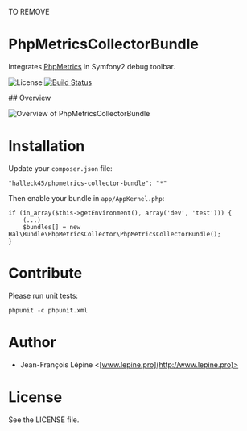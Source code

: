 TO REMOVE

# PhpMetricsCollectorBundle

Integrates [PhpMetrics](http://www.phpmetrics.org) in Symfony2 debug toolbar.

![License](https://poser.pugx.org/halleck45/phpmetrics/license.svg)
[![Build Status](https://secure.travis-ci.org/Halleck45/PhpMetricsCollectorBundle.svg)](http://travis-ci.org/Halleck45/PhpMetricsCollectorBundle) 

## Overview 

![Overview of PhpMetricsCollectorBundle](doc/images/overview.png)

# Installation

Update your `composer.json` file:

    "halleck45/phpmetrics-collector-bundle": "*"
    
Then enable your bundle in `app/AppKernel.php`:

    if (in_array($this->getEnvironment(), array('dev', 'test'))) {
        (...)
        $bundles[] = new Hal\Bundle\PhpMetricsCollector\PhpMetricsCollectorBundle();
    }

# Contribute

Please run unit tests:

    phpunit -c phpunit.xml

# Author

+ Jean-François Lépine <[www.lepine.pro](http://www.lepine.pro)>

# License

See the LICENSE file.
